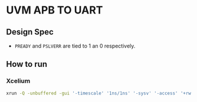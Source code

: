 # UVM APB TO UART

## Design Spec

- `PREADY` and `PSLVERR` are tied to 1 an 0 respectively.

## How to run

### Xcelium

```bash
xrun -Q -unbuffered -gui '-timescale' '1ns/1ns' '-sysv' '-access' '+rw' '+UVM_VERBOSITY=UVM_HIGH' '+UVM_TESTNAME=rand_test' '-svseed' '2' -uvmnocdnsextra -uvmhome $UVM_HOME $UVM_HOME/src/uvm_macros.svh design.sv testbench.sv -incdir apb -incdir uart -incdir design
```
